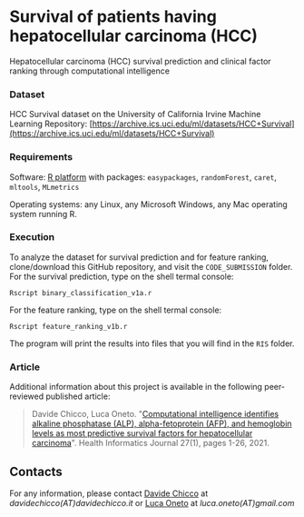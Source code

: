 # Survival of patients having hepatocellular carcinoma (HCC)
Hepatocellular carcinoma (HCC) survival prediction and clinical factor ranking through computational intelligence

### Dataset
HCC Survival dataset on the University of California Irvine Machine Learning Repository:
[https://archive.ics.uci.edu/ml/datasets/HCC+Survival](https://archive.ics.uci.edu/ml/datasets/HCC+Survival)

### Requirements
Software: [R platform](https://www.r-project.org) with packages: `easypackages`,  `randomForest`, `caret`, `mltools`, `MLmetrics`

Operating systems: any Linux, any Microsoft Windows, any Mac operating system running R. 

### Execution
To analyze the dataset for survival prediction and for feature ranking, clone/download this GitHub repository, and visit the `CODE_SUBMISSION` folder. 
For the survival prediction, type on the shell termal console:

`Rscript binary_classification_v1a.r`

For the feature ranking, type on the shell termal console:

`Rscript feature_ranking_v1b.r`

The program will print the results into files that you will find in the `RIS` folder.

### Article
Additional information about this project is available in the following peer-reviewed published article:

> Davide Chicco, Luca Oneto. "[Computational intelligence identifies alkaline phosphatase (ALP), alpha-fetoprotein (AFP), and hemoglobin levels as most predictive survival factors for hepatocellular carcinoma](https://doi.org/10.1177/1460458220984205)". Health Informatics Journal 27(1), pages 1-26, 2021.

## Contacts
For any information, please contact [Davide Chicco](http://www.davidechicco.it) at *davidechicco(AT)davidechicco.it* or [Luca Oneto](http://www.lucaoneto.com) at *luca.oneto(AT)gmail.com*


